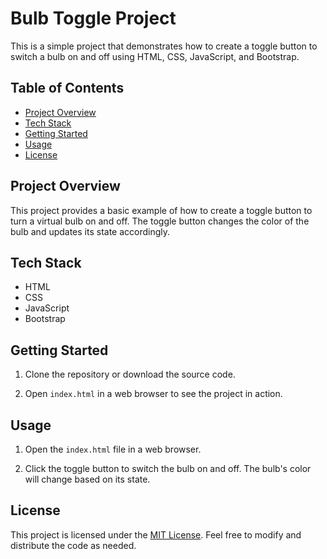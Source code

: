 # Bulb Toggle Project

This is a simple project that demonstrates how to create a toggle button to switch a bulb on and off using HTML, CSS, JavaScript, and Bootstrap.

## Table of Contents

- [Project Overview](#project-overview)
- [Tech Stack](#tech-stack)
- [Getting Started](#getting-started)
- [Usage](#usage)
- [License](#license)

## Project Overview

This project provides a basic example of how to create a toggle button to turn a virtual bulb on and off. The toggle button changes the color of the bulb and updates its state accordingly.

## Tech Stack

- HTML
- CSS
- JavaScript
- Bootstrap

## Getting Started

1. Clone the repository or download the source code.

2. Open `index.html` in a web browser to see the project in action.

## Usage

1. Open the `index.html` file in a web browser.

2. Click the toggle button to switch the bulb on and off. The bulb's color will change based on its state.

## License

This project is licensed under the [MIT License](LICENSE).
Feel free to modify and distribute the code as needed.